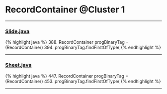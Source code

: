 # RecordContainer @Cluster 1

***

### [Slide.java](https://searchcode.com/codesearch/view/97394313/)
{% highlight java %}
388. RecordContainer progBinaryTag = (RecordContainer)
394.     progBinaryTag.findFirstOfType(
{% endhighlight %}

***

### [Sheet.java](https://searchcode.com/codesearch/view/97394323/)
{% highlight java %}
447. RecordContainer progBinaryTag = (RecordContainer)
453.         progBinaryTag.findFirstOfType(
{% endhighlight %}

***

